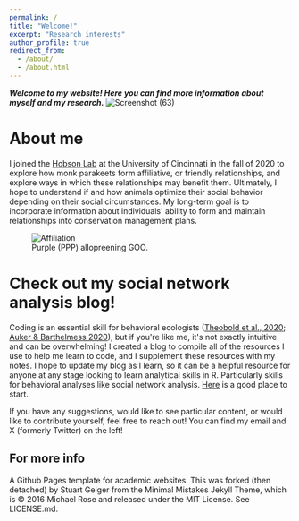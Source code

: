 ```yaml
---
permalink: /
title: "Welcome!"
excerpt: "Research interests"
author_profile: true
redirect_from: 
  - /about/
  - /about.html
---
```

_**Welcome to my website! Here you can find more information about myself and my research.**_
![Screenshot (63)](https://user-images.githubusercontent.com/78130420/147525372-b0620ab1-32fd-4d8e-9e41-7a59be4ebdc1.png)

About me
======

I joined the [Hobson Lab](http://hobsonresearch.com/) at the University of Cincinnati in the fall of 2020 to explore how monk parakeets form affiliative, or friendly relationships, and explore ways in which these relationships may benefit them. Ultimately, I hope to understand if and how animals optimize their social behavior depending on their social circumstances. My long-term goal is to incorporate information about individuals' ability to form and maintain relationships into conservation management plans.  

<figure>
  <img src="https://user-images.githubusercontent.com/78130420/181634617-dba0041a-1016-4e38-9eb1-02ebeb39f629.JPG"
 alt="Affiliation">
  <figcaption>Purple (PPP) allopreening GOO.</figcaption>
</figure>


**Check out my social network analysis blog!** 
======
Coding is an essential skill for behavioral ecologists ([Theobold et al., 2020](https://www.tandfonline.com/doi/full/10.1080/10691898.2020.1854636); [Auker & Barthelmess 2020](https://esajournals.onlinelibrary.wiley.com/doi/10.1002/ecs2.3060)), but if you're like me, it's not exactly intuitive and can be overwhelming! I created a blog to compile all of the resources I use to help me learn to code, and I supplement these resources with my notes. I hope to update my blog as I learn, so it can be a helpful resource for anyone at any stage looking to learn analytical skills in R. Particularly skills for behavioral analyses like social network analysis. [Here](http://claireloconnell.github.io/posts/2021/12/SNArepository/) is a good place to start.

If you have any suggestions, would like to see particular content, or would like to contribute yourself, feel free to reach out! You can find my email and X (formerly Twitter) on the left!

For more info
------
A Github Pages template for academic websites. This was forked (then detached) by Stuart Geiger from the Minimal Mistakes Jekyll Theme, which is © 2016 Michael Rose and released under the MIT License. See LICENSE.md.
